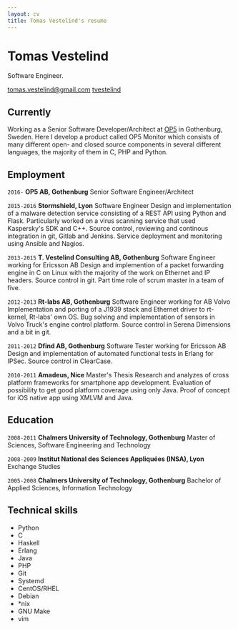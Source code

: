 ```yaml
---
layout: cv
title: Tomas Vestelind's resume
---
```

# Tomas Vestelind
Software Engineer.

<div id="webaddress">
<a href="mailto:tomas.vestelind@gmail.com">tomas.vestelind@gmail.com</a>
<i class="fa fa-github"></i> <a href="http://github.com/tvestelind">tvestelind</a>
</div>


## Currently

Working as a Senior Software Developer/Architect at [OP5](http://www.op5.com) in Gothenburg, Sweden. Here I develop a product called OP5 Monitor which consists of many different open- and closed source components in several different languages, the majority of them in C, PHP and Python.

## Employment

`2016-`
__OP5 AB, Gothenburg__ Senior Software Engineer/Architect

`2015-2016`
__Stormshield, Lyon__ Software Engineer
Design and implementation of a malware detection service consisting of a REST API using Python and Flask. Particularly worked on a virus scanning service that used Kaspersky's SDK and C++. Source control, reviewing and continous integration in git, Gitlab and Jenkins. Service deployment and monitoring using Ansible and Nagios. 

`2013-2015`
__T. Vestelind Consulting AB, Gothenburg__ Software Engineer working for Ericsson AB
Design and implemention of a packet forwarding engine in C on Linux with the majority of the work on Ethernet and IP headers. Source control in git. Part time role of scrum master in a team of five.

`2012-2013`
__Rt-labs AB, Gothenburg__ Software Engineer working for AB Volvo
Implementation and porting of a J1939 stack and Ethernet driver to rt-kernel, Rt-labs' own OS. Bug solving and implementation of sensors in Volvo Truck's engine control platform. Source control in Serena Dimensions and a bit in git.

`2011-2012`
__Dfind AB, Gothenburg__ Software Tester working for Ericsson AB
Design and implementation of automated functional tests in Erlang for IPSec. Source control in ClearCase.

`2010-2011`
__Amadeus, Nice__ Master's Thesis
Research and analyzes of cross platform frameworks for smartphone app development. Evaluation of possibility to get good platform coverage using only Java. Proof of concept for iOS native app using XMLVM and Java.

## Education

`2008-2011`
__Chalmers University of Technology, Gothenburg__ Master of Sciences, Software Engineering and Technology

`2008-2009`
__Institut National des Sciences Appliquées (INSA), Lyon__ Exchange Studies

`2005-2008`
__Chalmers University of Technology, Gothenburg__ Bachelor of Applied Sciences, Information Technology

## Technical skills

* Python
* C
* Haskell
* Erlang
* Java
* PHP
* Git
* Systemd
* CentOS/RHEL
* Debian
* \*nix
* GNU Make
* vim

<!-- ### Footer

Last updated: November 2017 -->


